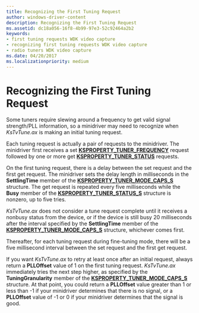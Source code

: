 ```yaml
---
title: Recognizing the First Tuning Request
author: windows-driver-content
description: Recognizing the First Tuning Request
ms.assetid: dc18a056-16f8-4b99-97e3-52c92464a2b2
keywords:
- first tuning requests WDK video capture
- recognizing first tuning requests WDK video capture
- radio tuners WDK video capture
ms.date: 04/20/2017
ms.localizationpriority: medium
---
```


# Recognizing the First Tuning Request


Some tuners require slewing around a frequency to get valid signal strength/PLL information, so a minidriver may need to recognize when *KsTvTune.ax* is making an initial tuning request.

Each tuning request is actually a pair of requests to the minidriver. The minidriver first receives a set [**KSPROPERTY\_TUNER\_FREQUENCY**](https://msdn.microsoft.com/library/windows/hardware/ff565833) request followed by one or more get [**KSPROPERTY\_TUNER\_STATUS**](https://msdn.microsoft.com/library/windows/hardware/ff565921) requests.

On the first tuning request, there is a delay between the set request and the first get request. The minidriver sets the delay length in milliseconds in the **SettlingTime** member of the [**KSPROPERTY\_TUNER\_MODE\_CAPS\_S**](https://msdn.microsoft.com/library/windows/hardware/ff565872) structure. The get request is repeated every five milliseconds while the **Busy** member of the [**KSPROPERTY\_TUNER\_STATUS\_S**](https://msdn.microsoft.com/library/windows/hardware/ff565925) structure is nonzero, up to five tries.

*KsTvTune.ax* does not consider a tune request complete until it receives a nonbusy status from the device, or if the device is still busy 20 milliseconds after the interval specified by the **SettlingTime** member of the [**KSPROPERTY\_TUNER\_MODE\_CAPS\_S**](https://msdn.microsoft.com/library/windows/hardware/ff565872) structure, whichever comes first.

Thereafter, for each tuning request during fine-tuning mode, there will be a five millisecond interval between the set request and the first get request.

If you want *KsTvTune.ax* to retry at least once after an initial request, always return a **PLLOffset** value of 1 on the first tuning request. *KsTvTune.ax* immediately tries the next step higher, as specified by the **TuningGranularity** member of the [**KSPROPERTY\_TUNER\_MODE\_CAPS\_S**](https://msdn.microsoft.com/library/windows/hardware/ff565872) structure. At that point, you could return a **PLLOffset** value greater than 1 or less than -1 if your minidriver determines that there is no signal, or a **PLLOffset** value of -1 or 0 if your minidriver determines that the signal is good.

 

 




